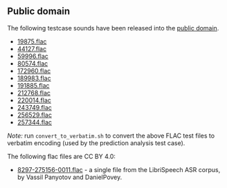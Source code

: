 ## Public domain

The following testcase sounds have been released into the [public domain].

* [19875.flac](http://freesound.org/people/yawfle/sounds/19875/)
* [44127.flac](http://freesound.org/people/dland/sounds/44127/)
* [59996.flac](http://freesound.org/people/qubodup/sounds/59996/)
* [80574.flac](http://freesound.org/people/EsbenSloth/sounds/80574/)
* [172960.flac](http://freesound.org/people/qubodup/sounds/172960/)
* [189983.flac](http://freesound.org/people/raygrote/sounds/189983/)
* [191885.flac](http://freesound.org/people/Hedmarking/sounds/191885/)
* [212768.flac](http://freesound.org/people/qubodup/sounds/212768/)
* [220014.flac](http://freesound.org/people/djani00/sounds/220014/)
* [243749.flac](http://freesound.org/people/unfa/sounds/243749/)
* [256529.flac](http://freesound.org/people/tymorafarr/sounds/256529/)
* [257344.flac](http://freesound.org/people/arseniiv/sounds/257344/)

*Note:* run `convert_to_verbatim.sh` to convert the above FLAC test files to verbatim encoding (used by the prediction analysis test case).

[public domain]: https://creativecommons.org/publicdomain/zero/1.0/

The following flac files are CC BY 4.0:

* [8297-275156-0011.flac](http://www.openslr.org/12/) - a single file from the LibriSpeech ASR corpus, by Vassil Panyotov and DanielPovey.
